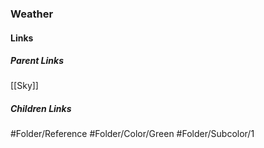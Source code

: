 ### Weather
#### Links
##### Parent Links
[[Sky]]
##### Children Links
#Folder/Reference
#Folder/Color/Green
#Folder/Subcolor/1
